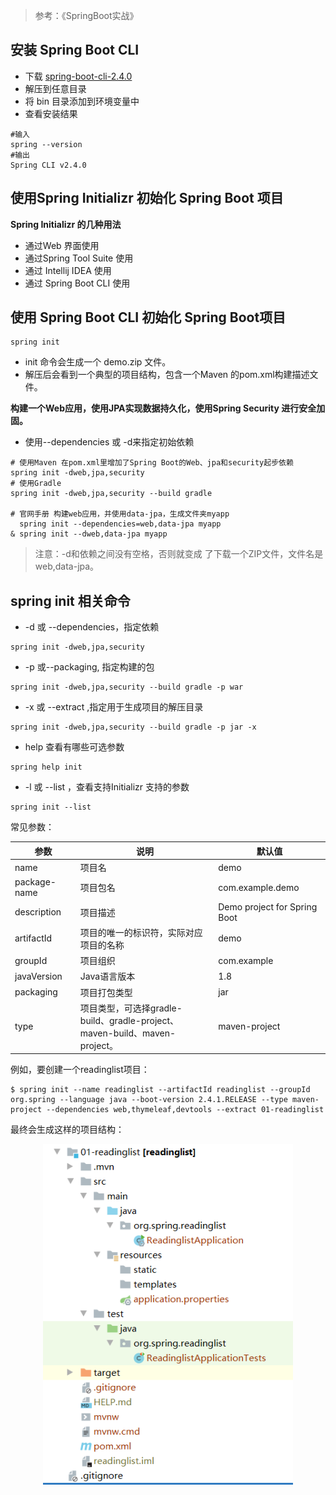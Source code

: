 > 参考：《SpringBoot实战》

## 安装 Spring Boot CLI

- 下载 [spring-boot-cli-2.4.0](https://repo.spring.io/release/org/springframework/boot/spring-boot-cli/2.4.0/)
- 解压到任意目录
- 将 bin 目录添加到环境变量中
- 查看安装结果

```
#输入
spring --version
#输出
Spring CLI v2.4.0
```

## 使用Spring Initializr 初始化 Spring Boot 项目

**Spring Initializr 的几种用法**

- 通过Web 界面使用
- 通过Spring Tool Suite 使用
- 通过 Intellij IDEA 使用
- 通过 Spring Boot CLI 使用

## 使用 Spring Boot CLI 初始化 Spring Boot项目

```
spring init
```

- init 命令会生成一个 demo.zip 文件。
- 解压后会看到一个典型的项目结构，包含一个Maven 的pom.xml构建描述文件。

**构建一个Web应用，使用JPA实现数据持久化，使用Spring Security 进行安全加固。**

- 使用--dependencies 或 -d来指定初始依赖

```
# 使用Maven 在pom.xml里增加了Spring Boot的Web、jpa和security起步依赖
spring init -dweb,jpa,security
# 使用Gradle
spring init -dweb,jpa,security --build gradle

# 官网手册 构建web应用，并使用data-jpa，生成文件夹myapp
  spring init --dependencies=web,data-jpa myapp
& spring init --dweb,data-jpa myapp
```

> 注意：-d和依赖之间没有空格，否则就变成 了下载一个ZIP文件，文件名是web,data-jpa。

## spring init 相关命令

- -d 或 --dependencies，指定依赖

```
spring init -dweb,jpa,security
```

- -p 或--packaging, 指定构建的包

```
spring init -dweb,jpa,security --build gradle -p war
```

- -x 或 --extract ,指定用于生成项目的解压目录

```
spring init -dweb,jpa,security --build gradle -p jar -x
```

- help 查看有哪些可选参数

```
spring help init
```

- -l 或 --list ，查看支持Initializr 支持的参数

```
spring init --list
```

常见参数：

| 参数         | 说明                                                         | 默认值                       |
| ------------ | ------------------------------------------------------------ | ---------------------------- |
| name         | 项目名                                                       | demo                         |
| package-name | 项目包名                                                     | com.example.demo             |
| description  | 项目描述                                                     | Demo project for Spring Boot |
| artifactId   | 项目的唯一的标识符，实际对应项目的名称                       | demo                         |
| groupId      | 项目组织                                                     | com.example                  |
| javaVersion  | Java语言版本                                                 | 1.8                          |
| packaging    | 项目打包类型                                                 | jar                          |
| type         | 项目类型，可选择gradle-build、gradle-project、<br/>maven-build、maven-project。 | maven-project                |

例如，要创建一个readinglist项目：

```shell
$ spring init --name readinglist --artifactId readinglist --groupId org.spring --language java --boot-version 2.4.1.RELEASE --type maven-project --dependencies web,thymeleaf,devtools --extract 01-readinglist
```

最终会生成这样的项目结构：

<div align="center">  
<img src="./images/202012162134262.png" width="400px"/>
</div>

